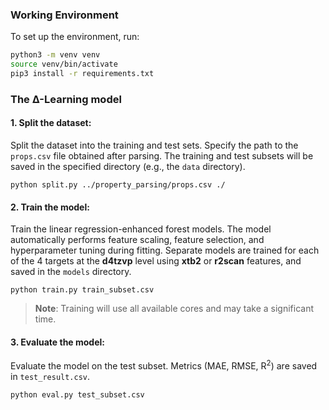 ### Working Environment
To set up the environment, run:  
```bash
python3 -m venv venv
source venv/bin/activate
pip3 install -r requirements.txt
```

### The Δ-Learning model

#### 1. Split the dataset:
Split the dataset into the training and test sets.
Specify the path to the `props.csv` file obtained after parsing.
The training and test subsets will be saved in the specified directory (e.g., the `data` directory).
```
python split.py ../property_parsing/props.csv ./
```

#### 2. Train the model:
Train the linear regression-enhanced forest models.
The model automatically performs feature scaling, feature selection, and hyperparameter tuning during fitting.
Separate models are trained for each of the 4 targets at the **d4tzvp** level using **xtb2** or **r2scan** features, and saved in the `models` directory.
```
python train.py train_subset.csv
```
> **Note**: Training will use all available cores and may take a significant time.

#### 3. Evaluate the model:
Evaluate the model on the test subset. Metrics (MAE, RMSE, R<sup>2</sup>) are saved in `test_result.csv`.
```
python eval.py test_subset.csv
```
